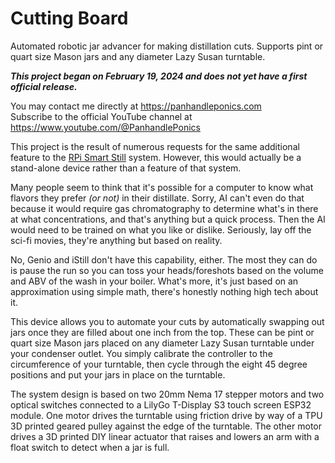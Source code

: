 # Cutting Board
Automated robotic jar advancer for making distillation cuts. Supports pint or quart size Mason jars and any diameter Lazy Susan turntable.

_**This project began on February 19, 2024 and does not yet have a first official release.**_

You may contact me directly at https://panhandleponics.com<br>
Subscribe to the official YouTube channel at https://www.youtube.com/@PanhandlePonics<br>

This project is the result of numerous requests for the same additional feature to the [RPi Smart Still](https://github.com/larry-athey/rpi-smart-still) system. However, this would actually be a stand-alone device rather than a feature of that system.

Many people seem to think that it's possible for a computer to know what flavors they prefer _(or not)_ in their distillate. Sorry, AI can't even do that because it would require gas chromatography to determine what's in there at what concentrations, and that's anything but a quick process. Then the AI would need to be trained on what you like or dislike. Seriously, lay off the sci-fi movies, they're anything but based on reality.

No, Genio and iStill don't have this capability, either. The most they can do is pause the run so you can toss your heads/foreshots based on the volume and ABV of the wash in your boiler. What's more, it's just based on an approximation using simple math, there's honestly nothing high tech about it.

This device allows you to automate your cuts by automatically swapping out jars once they are filled about one inch from the top. These can be pint or quart size Mason jars placed on any diameter Lazy Susan turntable under your condenser outlet. You simply calibrate the controller to the circumference of your turntable, then cycle through the eight 45 degree positions and put your jars in place on the turntable.

The system design is based on two 20mm Nema 17 stepper motors and two optical switches connected to a LilyGo T-Display S3 touch screen ESP32 module. One motor drives the turntable using friction drive by way of a TPU 3D printed geared pulley against the edge of the turntable. The other motor drives a 3D printed DIY linear actuator that raises and lowers an arm with a float switch to detect when a jar is full.
